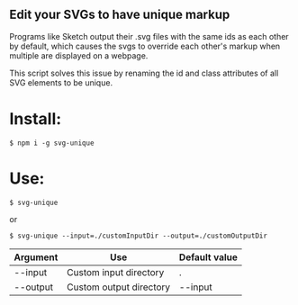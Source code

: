 ## Edit your SVGs to have unique markup

Programs like Sketch output their .svg files with the same ids as each other by default, which causes the svgs to override each other's markup when multiple are displayed on a webpage.

This script solves this issue by renaming the id and class attributes of all SVG elements to be unique.

# Install:

`$ npm i -g svg-unique`

# Use:

`$ svg-unique`

or

`$ svg-unique --input=./customInputDir --output=./customOutputDir`

| Argument | Use                     | Default value |
| -------- | ----------------------- | ------------- |
| --input  | Custom input directory  | .             |
| --output | Custom output directory | --input       |
